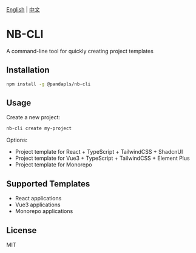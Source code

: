 [English](README.md) | [中文](README.zh.md)

# NB-CLI
A command-line tool for quickly creating project templates

## Installation

```bash
npm install -g @pandapls/nb-cli
```

## Usage

Create a new project:
```bash
nb-cli create my-project
```

Options:
- Project template for React + TypeScript + TailwindCSS + ShadcnUI
- Project template for Vue3 + TypeScript + TailwindCSS + Element Plus
- Project template for Monorepo

## Supported Templates
- React applications
- Vue3 applications
- Monorepo applications

## License
MIT